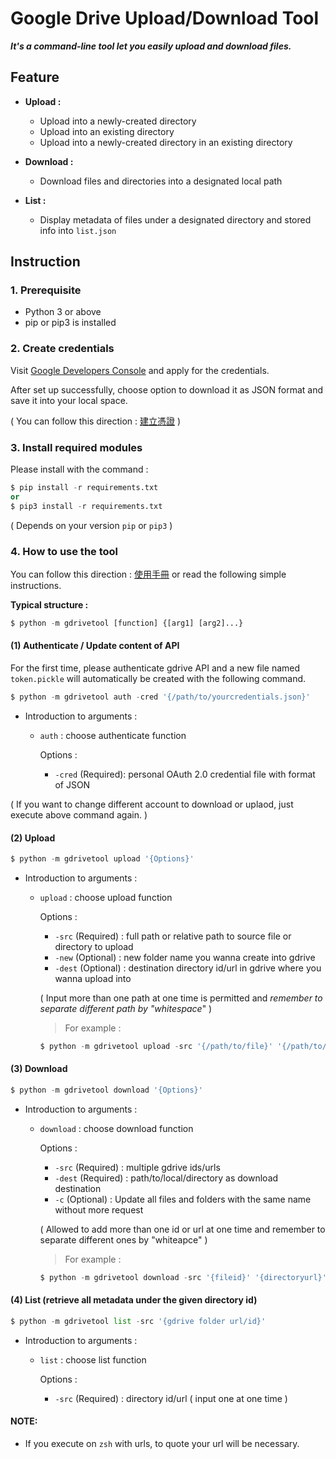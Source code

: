 # Google Drive Upload/Download Tool

***It's a command-line tool let you easily upload and download files.***

## Feature

+ **Upload :**

  + Upload into a newly-created directory
  + Upload into an existing directory
  + Upload into a newly-created directory in an existing directory
+ **Download :**

  + Download files and directories into a designated local path
+ **List :**

  + Display metadata of files under a designated directory and stored info into `list.json`

## Instruction

### 1. Prerequisite

+ Python 3 or above
+ pip or pip3 is installed

### 2. Create credentials

Visit [Google Developers Console](https://console.developers.google.com/) and apply for the credentials.

After set up successfully, choose option to download it as JSON format and save it into your local space.

( You can follow this direction : [建立憑證](./建立憑證.pdf) )

### 3. Install required modules

Please install with the command :

```python
$ pip install -r requirements.txt
or 
$ pip3 install -r requirements.txt
```

( Depends on your version `pip` or `pip3` )

### 4. How to use the tool

You can follow this direction : [使用手冊](./使用手冊.pdf) or read the following simple instructions.

**Typical structure :**

```python
$ python -m gdrivetool [function] {[arg1] [arg2]...}
```

#### (1) Authenticate / Update content of API

For the first time, please authenticate gdrive API and a new file named `token.pickle` will automatically be created with the following command.

```python
$ python -m gdrivetool auth -cred '{/path/to/yourcredentials.json}'
```

+ Introduction to arguments :

  + `auth` : choose authenticate function

    Options :

    + `-cred` (Required): personal OAuth 2.0 credential file with format of JSON

( If you want to change different account to download or uplaod, just execute above command again. )

#### (2) Upload

```python
$ python -m gdrivetool upload '{Options}'
```

+ Introduction to arguments :

  + `upload` : choose upload function

    Options :

    + `-src` (Required) : full path or relative path to source file or directory to upload
    + `-new` (Optional) : new folder name you wanna create into gdrive
    + `-dest` (Optional) : destination directory id/url in gdrive where you wanna upload into

    ( Input more than one path at one time is permitted and _remember to separate different path by "whitespace_" )

    > For example :
    >

    ```python
    $ python -m gdrivetool upload -src '{/path/to/file}' '{/path/to/folder}' -new '{foldername}' -dest '{directoryid/url}'
    ```

#### (3) Download

```python
$ python -m gdrivetool download '{Options}'
```

+ Introduction to arguments :

  + `download` : choose download function

    Options :

    + `-src` (Required) : multiple gdrive ids/urls
    + `-dest` (Required) : path/to/local/directory as download destination
    + `-c` (Optional) : Update all files and folders with the same name without more request

    ( Allowed to add more than one id or url at one time and remember to separate different ones by "whiteapce" )

    > For example :
    >

    ```python
    $ python -m gdrivetool download -src '{fileid}' '{directoryurl}'... -dest '{/path/to/localdirectory}' -c
    ```

#### (4) List (retrieve all metadata under the given directory id)

```python
$ python -m gdrivetool list -src '{gdrive folder url/id}'
```

+ Introduction to arguments :

  + `list` : choose list function

    Options :

    + `-src` (Required) : directory id/url ( input one at one time )

#### NOTE:

+ If you execute on `zsh` with urls, to quote your url will be necessary.
